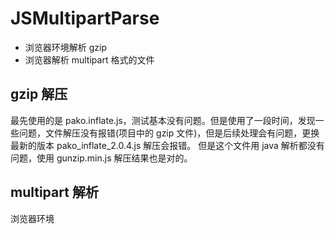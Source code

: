 # JSMultipartParse

* 浏览器环境解析 gzip
* 浏览器解析 multipart 格式的文件


## gzip 解压 
最先使用的是 pako.inflate.js，测试基本没有问题。但是使用了一段时间，发现一些问题，文件解压没有报错(项目中的 gzip 文件)，但是后续处理会有问题，更换最新的版本 pako_inflate_2.0.4.js 解压会报错。
但是这个文件用 java 解析都没有问题，使用 gunzip.min.js 解压结果也是对的。

## multipart 解析

浏览器环境
